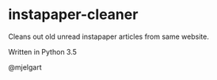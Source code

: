 # instapaper-cleaner
Cleans out old unread instapaper articles from same website.



Written in Python 3.5


@mjelgart
